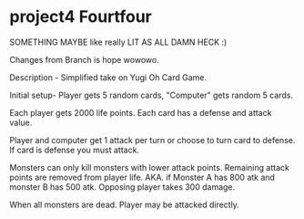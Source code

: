 # project4 Fourtfour

SOMETHING 
MAYBE
like
really
LIT AS ALL
DAMN
HECK
:)


Changes from Branch is hope wowowo.

Description - Simplified take on Yugi Oh Card Game.

Initial setup- Player gets 5 random cards, "Computer" gets random 5 cards.

Each player gets 2000 life points.
Each card has a defense and attack value.

Player and computer get 1 attack per turn or choose to turn card to defense. If card is defense you must attack.

Monsters can only kill monsters with lower attack points. Remaining attack points are removed from player life. AKA. if Monster A has 800 atk and monster B has 500 atk. Opposing player takes 300 damage.

When all monsters are dead. Player may be attacked directly.

